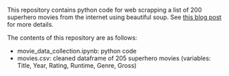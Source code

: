 This repository contains python code for web scrapping a list of 200 superhero movies from the internet using beautiful soup. 
See [this blog post](https://amberaiwohi.github.io/my386blog/2023/03/13/data-collection.html) for more details. 

The contents of this repository are as follows:
- movie_data_collection.ipynb: python code
- movies.csv: cleaned dataframe of 205 superhero movies (variables: Title, Year, Rating, Runtime, Genre, Gross)
